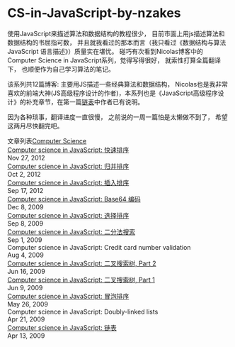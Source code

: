 # CS-in-JavaScript-by-nzakes

使用JavaScript来描述算法和数据结构的教程很少， 目前市面上用js描述算法和数据结构的书屈指可数，
并且就我看过的那本而言（我只看过《数据结构与算法 JavaScript 语言描述》）质量实在堪忧。
碰巧有次看到Nicolas博客中的Computer Science in JavaScript系列，觉得写得很好， 
就索性打算全篇翻译下， 
也顺便作为自己学习算法的笔记。

该系列共12篇博客:
主要用JS描述一些经典算法和数据结构， Nicolas也是我非常喜欢的前端大神(JS高级程序设计的作者)，本系列也是《JavaScript高级程序设计》的补充章节，在第一篇[链表](https://github.com/HelloLeeChan/CS-in-JavaScript-by-nzakes/blob/master/%E9%93%BE%E8%A1%A8.md)中作者已有说明。<br/>

因为各种琐事，翻译进度一直很慢， 之前说的一周一篇怕是太懒做不到了， 希望这两月尽快翻完吧。


文章列表[Computer Science](https://www.nczonline.net/blog/tag/computer-science/) <br/>
[Computer science in JavaScript: 快速排序](https://github.com/HelloLeeChan/CS-in-JavaScript-by-nzakes/blob/master/%E5%BF%AB%E9%80%9F%E6%8E%92%E5%BA%8F.md)<br/>
Nov 27, 2012<br/>
[Computer science in JavaScript: 归并排序](https://github.com/HelloLeeChan/CS-in-JavaScript-by-nzakes/blob/master/%E5%BD%92%E5%B9%B6%E6%8E%92%E5%BA%8F.md)<br/>
Oct 2, 2012<br/>
 [Computer science in JavaScript: 插入排序](https://github.com/HelloLeeChan/CS-in-JavaScript-by-nzakes/blob/master/%E6%8F%92%E5%85%A5%E6%8E%92%E5%BA%8F.md)<br/>
Sep 17, 2012<br/>
[Computer science in JavaScript: Base64 编码](https://github.com/HelloLeeChan/CS-in-JavaScript-by-nzakes/blob/master/base64%E7%BC%96%E7%A0%81.md)<br/>
Dec 8, 2009<br/>
[Computer science in JavaScript: 选择排序](https://github.com/HelloLeeChan/CS-in-JavaScript-by-nzakes/blob/master/%E9%80%89%E6%8B%A9%E6%8E%92%E5%BA%8F.md)<br/>
Sep 8, 2009<br/>
[Computer science in JavaScript: 二分法搜索](https://github.com/HelloLeeChan/CS-in-JavaScript-by-nzakes/blob/master/%E4%BA%8C%E5%88%86%E6%B3%95%E6%90%9C%E7%B4%A2.md)<br/>
Sep 1, 2009<br/>
Computer science in JavaScript: Credit card number validation<br/>
Aug 4, 2009<br/>
[Computer science in JavaScript: 二叉搜索树, Part 2](https://github.com/HelloLeeChan/CS-in-JavaScript-by-nzakes/blob/master/%E4%BA%8C%E5%8F%89%E6%90%9C%E7%B4%A2%E6%A0%91%EF%BC%8Cpart2.md)<br/>
Jun 16, 2009<br/>
[Computer science in JavaScript: 二叉搜索树, Part 1](https://github.com/HelloLeeChan/CS-in-JavaScript-by-nzakes/blob/master/%E4%BA%8C%E5%8F%89%E6%90%9C%E7%B4%A2%E6%A0%91%2C%20Part1.md)<br/>
Jun 9, 2009<br/>
[Computer science in JavaScript: 冒泡排序](https://github.com/HelloLeeChan/CS-in-JavaScript-by-nzakes/blob/master/%E5%86%92%E6%B3%A1%E6%8E%92%E5%BA%8F.md)<br/>
May 26, 2009<br/>
Computer science in JavaScript: Doubly-linked lists<br/>
Apr 21, 2009<br/>
[Computer science in JavaScript: 链表](https://github.com/HelloLeeChan/CS-in-JavaScript-by-nzakes/blob/master/%E9%93%BE%E8%A1%A8.md)<br/>
Apr 13, 2009<br/>


